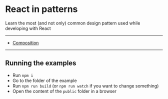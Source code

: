 # React in patterns

Learn the most (and not only) common design pattern used while developing with React

---

* [Composition](./patterns/composition/README.md)

---

## Running the examples

* Run `npm i`
* Go to the folder of the example
* Run `npm run build` (or `npm run watch` if you want to change something)
* Open the content of the `public` folder in a browser
